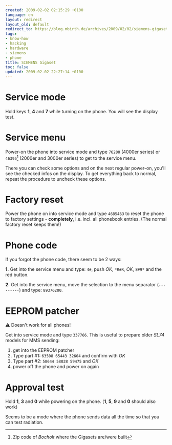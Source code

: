 ```yaml
---
created: 2009-02-02 02:15:29 +0100
language: en
layout: redirect
layout_old: default
redirect_to: https://blog.mbirth.de/archives/2009/02/02/siemens-gigaset.html
tags:
- know-how
- hacking
- hardware
- siemens
- phone
title: SIEMENS Gigaset
toc: false
updated: 2009-02-02 22:27:14 +0100
---
```


Service mode
============

Hold keys **1**, **4** and **7** while turning on the phone. You will see the display test.


Service menu
============

Power-on the phone into service mode and type `76200` (4000er series) or `46395`[^1] (2000er and 3000er series) to get
to the service menu.

There you can check some options and on the next regular power-on, you'll see the checked infos on the display. To get
everything back to normal, repeat the procedure to uncheck these options.


Factory reset
=============

Power the phone on into service mode and type `4685463` to reset the phone to factory settings - **completely**, i.e.
incl. all phonebook entries. (The normal factory reset keeps them!)


Phone code
==========

If you forgot the phone code, there seem to be 2 ways:

**1.** Get into the service menu and type: `4#`, push *OK*, `*R#R`, *OK*, `8#9*` and the red button.

**2.** Get into the service menu, move the selection to the menu separator (`---------`) and type: `89376200`.


EEPROM patcher
==============

:warning: Doesn't work for all phones!

Get into service mode and type `337766`. This is useful to prepare older *SL74* models for MMS sending:

1. get into the EEPROM patcher
1. Type part #1: `63508 65443 32604` and confirm with *OK*
1. Type part #2: `58644 58028 59475` and *OK*
1. power off the phone and power on again


Approval test
=============

Hold **1**, **3** and **0** while powering on the phone. (**1**, **5**, **9** and **0** should also work)

Seems to be a mode where the phone sends data all the time so that you can test radiation.


[^1]: Zip code of *Bocholt* where the Gigasets are/were built